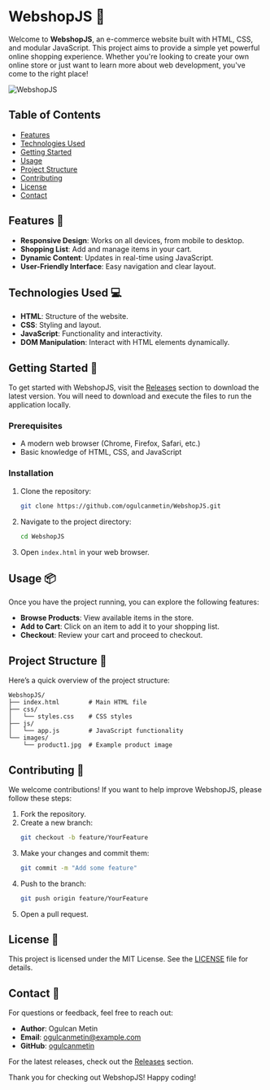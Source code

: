 # WebshopJS 🛒

Welcome to **WebshopJS**, an e-commerce website built with HTML, CSS, and modular JavaScript. This project aims to provide a simple yet powerful online shopping experience. Whether you're looking to create your own online store or just want to learn more about web development, you've come to the right place!

![WebshopJS](https://img.shields.io/badge/WebshopJS-Ready-brightgreen)

## Table of Contents

- [Features](#features)
- [Technologies Used](#technologies-used)
- [Getting Started](#getting-started)
- [Usage](#usage)
- [Project Structure](#project-structure)
- [Contributing](#contributing)
- [License](#license)
- [Contact](#contact)

## Features 🌟

- **Responsive Design**: Works on all devices, from mobile to desktop.
- **Shopping List**: Add and manage items in your cart.
- **Dynamic Content**: Updates in real-time using JavaScript.
- **User-Friendly Interface**: Easy navigation and clear layout.

## Technologies Used 💻

- **HTML**: Structure of the website.
- **CSS**: Styling and layout.
- **JavaScript**: Functionality and interactivity.
- **DOM Manipulation**: Interact with HTML elements dynamically.

## Getting Started 🚀

To get started with WebshopJS, visit the [Releases](https://github.com/ogulcanmetin/WebshopJS/releases) section to download the latest version. You will need to download and execute the files to run the application locally.

### Prerequisites

- A modern web browser (Chrome, Firefox, Safari, etc.)
- Basic knowledge of HTML, CSS, and JavaScript

### Installation

1. Clone the repository:

   ```bash
   git clone https://github.com/ogulcanmetin/WebshopJS.git
   ```

2. Navigate to the project directory:

   ```bash
   cd WebshopJS
   ```

3. Open `index.html` in your web browser.

## Usage 📦

Once you have the project running, you can explore the following features:

- **Browse Products**: View available items in the store.
- **Add to Cart**: Click on an item to add it to your shopping list.
- **Checkout**: Review your cart and proceed to checkout.

## Project Structure 📂

Here’s a quick overview of the project structure:

```
WebshopJS/
├── index.html        # Main HTML file
├── css/
│   └── styles.css    # CSS styles
├── js/
│   └── app.js        # JavaScript functionality
└── images/
    └── product1.jpg  # Example product image
```

## Contributing 🤝

We welcome contributions! If you want to help improve WebshopJS, please follow these steps:

1. Fork the repository.
2. Create a new branch:
   ```bash
   git checkout -b feature/YourFeature
   ```
3. Make your changes and commit them:
   ```bash
   git commit -m "Add some feature"
   ```
4. Push to the branch:
   ```bash
   git push origin feature/YourFeature
   ```
5. Open a pull request.

## License 📄

This project is licensed under the MIT License. See the [LICENSE](LICENSE) file for details.

## Contact 📧

For questions or feedback, feel free to reach out:

- **Author**: Ogulcan Metin
- **Email**: ogulcanmetin@example.com
- **GitHub**: [ogulcanmetin](https://github.com/ogulcanmetin)

For the latest releases, check out the [Releases](https://github.com/ogulcanmetin/WebshopJS/releases) section. 

Thank you for checking out WebshopJS! Happy coding!